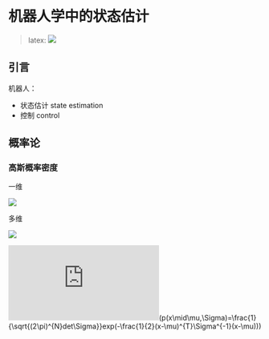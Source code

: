 # 机器人学中的状态估计

> latex: ![](https://latex.codecogs.com/gif.latex?\pi)

## 引言

机器人：
+ 状态估计 state estimation
+ 控制 control

## 概率论

### 高斯概率密度

一维

![](https://latex.codecogs.com/gif.latex?p(x\mid\mu,\sigma^2)=\frac{1}{\sqrt{2\pi\sigma^2}}exp(-\frac{1}{2}\frac{(x-\mu)^2}{\sigma^2}))

多维

![](https://latex.codecogs.com/gif.latex?p(x\mid\mu,\Sigma)=\frac{1}{\sqrt{(2\pi)^{N}det\Sigma}}exp(-\frac{1}{2}(x-\mu)^{T}\Sigma^{-1}(x-\mu)))


![][latex](p(x\mid\mu,\Sigma)=\frac{1}{\sqrt{(2\pi)^{N}det\Sigma}}exp(-\frac{1}{2}(x-\mu)^{T}\Sigma^{-1}(x-\mu)))

[latex]: https://latex.codecogs.com/gif.latex?
